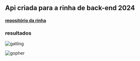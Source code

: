 ## Api criada para a rinha de back-end 2024

#### [repositório da rinha](https://github.com/zanfranceschi/rinha-de-backend-2024-q1/tree/main)

### resultados
![gatling](https://i.ibb.co/QQ28w5c/2024-02-29-20-30.png)

![gopher](https://github.com/egonelbre/gophers/raw/master/.thumb/animation/gopher-dance-long-3x.gif)